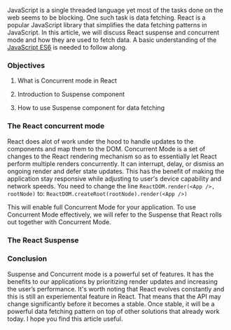 JavaScript is a single threaded language yet most of the tasks done on the web seems to be blocking. One such task is data fetching. React is a popular JavaScript library that simplifies the data fetching patterns in JavaScript. In this article, we will discuss React suspense and concurrent mode and how they are used to fetch data. A basic understanding of the [JavaScript ES6](https://developer.mozilla.org/en-US/docs/Archive/Web/JavaScript/New_in_JavaScript/ECMAScript_2015_support_in_Mozillasyntax) is needed to follow along.


### Objectives
   
1. What is Concurrent mode in React
   
2. Introduction to Suspense component
   
3. How to use Suspense component for data fetching


### The React concurrent mode
React does alot of work under the hood to handle updates to the components and map them to the DOM. Concurrent Mode is a set of changes to the React rendering mechanism so as to essentially let React perform multiple renders concurrently. It can interrupt, delay, or dismiss an ongoing render and defer state updates. This has the benefit of making the application stay responsive while adjusting to user's device capability and network speeds.
You need to change the line `ReactDOM.render(<App />, rootNode)` to:
`ReactDOM.createRoot(rootNode).render(<App />)`

This will enable full Concurrent Mode for your application. To use Concurrent Mode effectively, we will refer to the Suspense that React rolls out together with Concurrent Mode.

### The React Suspense


### Conclusion
Suspense and Concurrent mode is a powerful set of features. It has the benefits to our applications by prioritizing render updates and increasing the user’s performance. It's worth noting that React evolves constantly and this is still an experiemental feature in React. That means that the API may change significantly before it becomes a stable. Once stable, it will be a powerful data fetching pattern on top of other solutions that already work today. I hope you find this article useful.